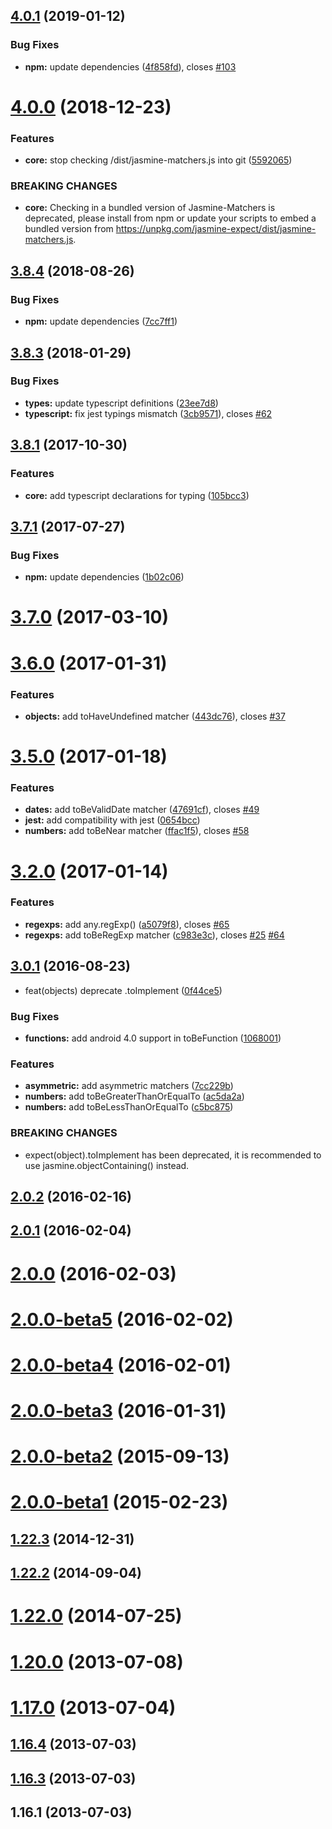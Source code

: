 ## [4.0.1](https://github.com/JamieMason/Jasmine-Matchers/compare/4.0.0...4.0.1) (2019-01-12)

### Bug Fixes

- **npm:** update dependencies
  ([4f858fd](https://github.com/JamieMason/Jasmine-Matchers/commit/4f858fd)),
  closes [#103](https://github.com/JamieMason/Jasmine-Matchers/issues/103)

# [4.0.0](https://github.com/JamieMason/Jasmine-Matchers/compare/3.8.4...4.0.0) (2018-12-23)

### Features

- **core:** stop checking /dist/jasmine-matchers.js into git
  ([5592065](https://github.com/JamieMason/Jasmine-Matchers/commit/5592065))

### BREAKING CHANGES

- **core:** Checking in a bundled version of Jasmine-Matchers is deprecated,
  please install from npm or update your scripts to embed a bundled version from
  https://unpkg.com/jasmine-expect/dist/jasmine-matchers.js.

## [3.8.4](https://github.com/JamieMason/Jasmine-Matchers/compare/3.8.3...3.8.4) (2018-08-26)

### Bug Fixes

- **npm:** update dependencies
  ([7cc7ff1](https://github.com/JamieMason/Jasmine-Matchers/commit/7cc7ff1))

## [3.8.3](https://github.com/JamieMason/Jasmine-Matchers/compare/3.8.1...3.8.3) (2018-01-29)

### Bug Fixes

- **types:** update typescript definitions
  ([23ee7d8](https://github.com/JamieMason/Jasmine-Matchers/commit/23ee7d8))
- **typescript:** fix jest typings mismatch
  ([3cb9571](https://github.com/JamieMason/Jasmine-Matchers/commit/3cb9571)),
  closes [#62](https://github.com/JamieMason/Jasmine-Matchers/issues/62)

## [3.8.1](https://github.com/JamieMason/Jasmine-Matchers/compare/3.7.1...3.8.1) (2017-10-30)

### Features

- **core:** add typescript declarations for typing
  ([105bcc3](https://github.com/JamieMason/Jasmine-Matchers/commit/105bcc3))

## [3.7.1](https://github.com/JamieMason/Jasmine-Matchers/compare/3.7.0...3.7.1) (2017-07-27)

### Bug Fixes

- **npm:** update dependencies
  ([1b02c06](https://github.com/JamieMason/Jasmine-Matchers/commit/1b02c06))

# [3.7.0](https://github.com/JamieMason/Jasmine-Matchers/compare/3.6.0...3.7.0) (2017-03-10)

# [3.6.0](https://github.com/JamieMason/Jasmine-Matchers/compare/3.5.0...3.6.0) (2017-01-31)

### Features

- **objects:** add toHaveUndefined matcher
  ([443dc76](https://github.com/JamieMason/Jasmine-Matchers/commit/443dc76)),
  closes [#37](https://github.com/JamieMason/Jasmine-Matchers/issues/37)

# [3.5.0](https://github.com/JamieMason/Jasmine-Matchers/compare/3.2.0...3.5.0) (2017-01-18)

### Features

- **dates:** add toBeValidDate matcher
  ([47691cf](https://github.com/JamieMason/Jasmine-Matchers/commit/47691cf)),
  closes [#49](https://github.com/JamieMason/Jasmine-Matchers/issues/49)
- **jest:** add compatibility with jest
  ([0654bcc](https://github.com/JamieMason/Jasmine-Matchers/commit/0654bcc))
- **numbers:** add toBeNear matcher
  ([ffac1f5](https://github.com/JamieMason/Jasmine-Matchers/commit/ffac1f5)),
  closes [#58](https://github.com/JamieMason/Jasmine-Matchers/issues/58)

# [3.2.0](https://github.com/JamieMason/Jasmine-Matchers/compare/3.0.1...3.2.0) (2017-01-14)

### Features

- **regexps:** add any.regExp()
  ([a5079f8](https://github.com/JamieMason/Jasmine-Matchers/commit/a5079f8)),
  closes [#65](https://github.com/JamieMason/Jasmine-Matchers/issues/65)
- **regexps:** add toBeRegExp matcher
  ([c983e3c](https://github.com/JamieMason/Jasmine-Matchers/commit/c983e3c)),
  closes [#25](https://github.com/JamieMason/Jasmine-Matchers/issues/25)
  [#64](https://github.com/JamieMason/Jasmine-Matchers/issues/64)

## [3.0.1](https://github.com/JamieMason/Jasmine-Matchers/compare/2.0.2...3.0.1) (2016-08-23)

- feat(objects) deprecate .toImplement
  ([0f44ce5](https://github.com/JamieMason/Jasmine-Matchers/commit/0f44ce5))

### Bug Fixes

- **functions:** add android 4.0 support in toBeFunction
  ([1068001](https://github.com/JamieMason/Jasmine-Matchers/commit/1068001))

### Features

- **asymmetric:** add asymmetric matchers
  ([7cc229b](https://github.com/JamieMason/Jasmine-Matchers/commit/7cc229b))
- **numbers:** add toBeGreaterThanOrEqualTo
  ([ac5da2a](https://github.com/JamieMason/Jasmine-Matchers/commit/ac5da2a))
- **numbers:** add toBeLessThanOrEqualTo
  ([c5bc875](https://github.com/JamieMason/Jasmine-Matchers/commit/c5bc875))

### BREAKING CHANGES

- expect(object).toImplement has been deprecated, it is recommended to use
  jasmine.objectContaining() instead.

## [2.0.2](https://github.com/JamieMason/Jasmine-Matchers/compare/2.0.1...2.0.2) (2016-02-16)

## [2.0.1](https://github.com/JamieMason/Jasmine-Matchers/compare/2.0.0...2.0.1) (2016-02-04)

# [2.0.0](https://github.com/JamieMason/Jasmine-Matchers/compare/2.0.0-beta5...2.0.0) (2016-02-03)

# [2.0.0-beta5](https://github.com/JamieMason/Jasmine-Matchers/compare/2.0.0-beta4...2.0.0-beta5) (2016-02-02)

# [2.0.0-beta4](https://github.com/JamieMason/Jasmine-Matchers/compare/2.0.0-beta3...2.0.0-beta4) (2016-02-01)

# [2.0.0-beta3](https://github.com/JamieMason/Jasmine-Matchers/compare/2.0.0-beta2...2.0.0-beta3) (2016-01-31)

# [2.0.0-beta2](https://github.com/JamieMason/Jasmine-Matchers/compare/2.0.0-beta1...2.0.0-beta2) (2015-09-13)

# [2.0.0-beta1](https://github.com/JamieMason/Jasmine-Matchers/compare/1.22.3...2.0.0-beta1) (2015-02-23)

## [1.22.3](https://github.com/JamieMason/Jasmine-Matchers/compare/1.22.2...1.22.3) (2014-12-31)

## [1.22.2](https://github.com/JamieMason/Jasmine-Matchers/compare/1.22.0...1.22.2) (2014-09-04)

# [1.22.0](https://github.com/JamieMason/Jasmine-Matchers/compare/1.20.0...1.22.0) (2014-07-25)

# [1.20.0](https://github.com/JamieMason/Jasmine-Matchers/compare/1.17.0...1.20.0) (2013-07-08)

# [1.17.0](https://github.com/JamieMason/Jasmine-Matchers/compare/1.16.4...1.17.0) (2013-07-04)

## [1.16.4](https://github.com/JamieMason/Jasmine-Matchers/compare/1.16.3...1.16.4) (2013-07-03)

## [1.16.3](https://github.com/JamieMason/Jasmine-Matchers/compare/1.16.1...1.16.3) (2013-07-03)

## 1.16.1 (2013-07-03)
